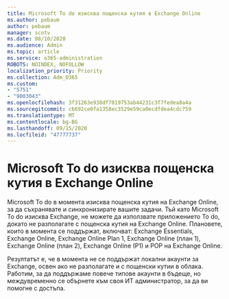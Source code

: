 ```yaml
---
title: Microsoft To do изисква пощенска кутия в Exchange Online
ms.author: pebaum
author: pebaum
manager: scotv
ms.date: 08/10/2020
ms.audience: Admin
ms.topic: article
ms.service: o365-administration
ROBOTS: NOINDEX, NOFOLLOW
localization_priority: Priority
ms.collection: Adm_O365
ms.custom:
- "5751"
- "9003043"
ms.openlocfilehash: 3f31263e938df7019753ab44231c3f7fedea8a4a
ms.sourcegitcommit: c6692ce0fa1358ec3529e59ca0ecdfdea4cdc759
ms.translationtype: MT
ms.contentlocale: bg-BG
ms.lasthandoff: 09/15/2020
ms.locfileid: "47777737"
---
```

# <a name="microsoft-to-do-requires-an-exchange-online-mailbox"></a>Microsoft To do изисква пощенска кутия в Exchange Online

Microsoft To do в момента изисква пощенска кутия на Exchange Online, за да съхранявате и синхронизирате вашите задачи. Тъй като Microsoft To do изисква Exchange, не можете да използвате приложението To do, докато не разполагате с пощенска кутия на Exchange Online. Плановете, които в момента се поддържат, включват: Exchange Essentials, Exchange Online, Exchange Online Plan 1, Exchange Online (план 1), Exchange Online (план 2), Exchange Online (P1) и POP на Exchange Online.

Резултатът е, че в момента не се поддържат локални акаунти за Exchange, освен ако не разполагате и с пощенски кутии в облака. Работим, за да поддържаме повече типове акаунти в бъдеще, но междувременно се обърнете към своя ИТ администратор, за да ви помогне с достъпа.
